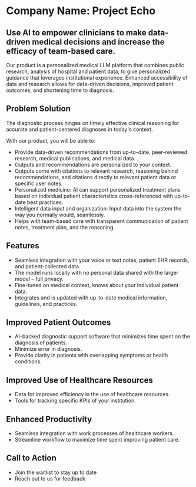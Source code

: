 # Company Name: Project Echo

## Use AI to empower clinicians to make data-driven medical decisions and increase the efficacy of team-based care. 

Our product is a personalized medical LLM platform that combines public research, analysis of hospital and patient data, to give personalized guidance that leverages institutional experience. Enhanced accessibility of data and research allows for data-driven decisions, improved patient outcomes, and shortening time to diagnosis.


## Problem Solution

The diagnostic process hinges on timely effective clinical reasoning for accurate and patient-centered diagnoses in today's context.

With our product, you will be able to:

- Provide data-driven recommendations from up-to-date, peer-reviewed research, medical publications, and medical data.
- Outputs and recommendations are personalized to your context.
- Outputs come with citations to relevant research, reasoning behind recommendations, and citations directly to relevant patient data or specific user notes.
- Personalized medicine: AI can support personalized treatment plans based on individual patient characteristics cross-referenced with up-to-date best practices.
- Intelligent data input and organization: Input data into the system the way you normally would, seamlessly.
- Helps with team-based care with transparent communication of patient notes, treatment plan, and the reasoning.

## Features

- Seamless integration with your voice or text notes, patient EHR records, and patient-collected data.
- The model runs locally with no personal data shared with the larger model – full privacy.
- Fine-tuned on medical context, knows about your individual patient data.
- Integrates and is updated with up-to-date medical information, guidelines, and practices.

## Improved Patient Outcomes

- AI-backed diagnostic support software that minimizes time spent on the diagnosis of patients.
- Minimize error in diagnosis.
- Provide clarity in patients with overlapping symptoms or health conditions.

## Improved Use of Healthcare Resources

- Data for improved efficiency in the use of healthcare resources.
- Tools for tracking specific KPIs of your institution.

## Enhanced Productivity

- Seamless integration with work processes of healthcare workers.
- Streamline workflow to maximize time spent improving patient care.


## Call to Action

- Join the waitlist to stay up to date
- Reach out to us for feedback